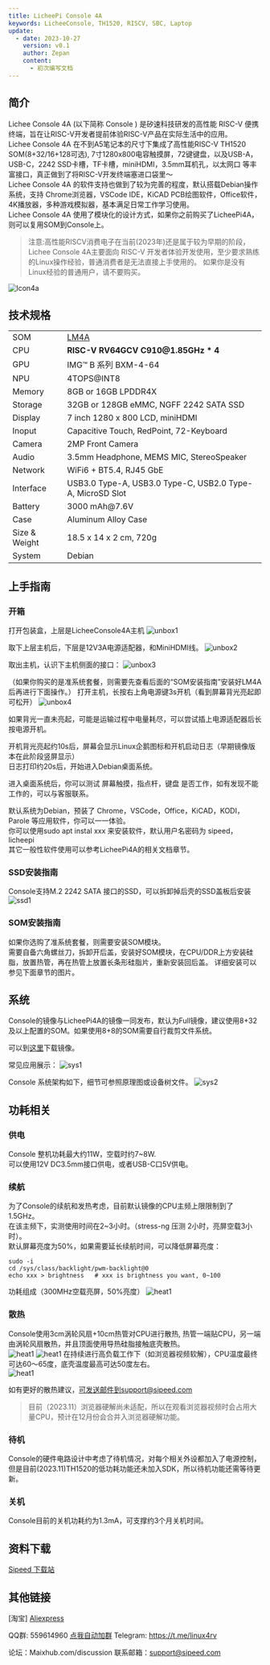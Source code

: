 ```yaml
---
title: LicheePi Console 4A
keywords: LicheeConsole, TH1520, RISCV, SBC, Laptop
update:
  - date: 2023-10-27
    version: v0.1
    author: Zepan
    content:
      - 初次编写文档
---
```


## 简介

Lichee Console 4A (以下简称 Console ) 是矽速科技研发的高性能 RISC-V 便携终端，旨在让RISC-V开发者提前体验RISC-V产品在实际生活中的应用。  
Lichee Console 4A 在不到A5笔记本的尺寸下集成了高性能RISC-V TH1520 SOM(8+32/16+128可选), 7寸1280x800电容触摸屏，72键键盘，以及USB-A，USB-C，2242 SSD卡槽，TF卡槽，miniHDMI，3.5mm耳机孔，以太网口 等丰富接口，真正做到了将RISC-V开发终端塞进口袋里～  
Lichee Console 4A 的软件支持也做到了较为完善的程度，默认搭载Debian操作系统，支持 Chrome浏览器，VSCode IDE，KiCAD PCB绘图软件，Office软件，4K播放器，多种游戏模拟器，基本满足日常工作学习使用。  
Lichee Console 4A 使用了模块化的设计方式，如果你之前购买了LicheePi4A，则可以复用SOM到Console上。

> 注意:高性能RISCV消费电子在当前(2023年)还是属于较为早期的阶段，Lichee Console 4A主要面向 RISC-V 开发者体验开发使用，至少要求熟练的Linux操作经验，普通消费者是无法直接上手使用的。
> 如果你是没有Linux经验的普通用户，请不要购买。

![lcon4a](./assets/lcon4a/lcon4a.jpg)


## 技术规格

<table>
<colgroup>
<col  class="org-left" />
<col  class="org-left" />
</colgroup>
<tr>
<td class="org-left">SOM</td>
<td class="org-left"> <a href="https://wiki.sipeed.com/lm4a">LM4A</a> </td>
</tr>
<tr>
<td class="org-left">CPU</td>
<td class="org-left"><strong>RISC-V RV64GCV C910@1.85GHz * 4</strong> </td>
</tr>
<tr>
<td class="org-left">GPU</td>
<td class="org-left">IMG™ B 系列 BXM-4-64 </td>
</tr>
<tr>
<td class="org-left">NPU</td>
<td class="org-left">4TOPS@INT8 </td>
</tr>
<tr>
<td class="org-left">Memory</td>
<td class="org-left"> 8GB or 16GB LPDDR4X </td>
</tr>
<tr>
<td class="org-left">Storage</td>
<td class="org-left"> 32GB or 128GB eMMC, NGFF 2242 SATA SSD </td>
</tr>
<tr>
<td class="org-left">Display</td>
<td class="org-left"> 7 inch 1280 x 800 LCD, miniHDMI </td>
</tr>
<tr>
<td class="org-left">Inoput</td>
<td class="org-left"> Capacitive Touch, RedPoint, 72-Keyboard </td>
</tr>
<tr>
<td class="org-left">Camera</td>
<td class="org-left"> 2MP Front Camera </td>
</tr>
<tr>
<td class="org-left">Audio</td>
<td class="org-left"> 3.5mm Headphone, MEMS MIC, StereoSpeaker </td>
</tr>
<tr>
<td class="org-left">Network</td>
<td class="org-left"> WiFi6 + BT5.4, RJ45 GbE </td>
</tr>
<tr>
<td class="org-left">Interface</td>
<td class="org-left"> USB3.0 Type-A, USB3.0 Type-C, 
USB2.0 Type-A, MicroSD Slot </td>
</tr>
<tr>
<td class="org-left"> Battery </td>
<td class="org-left"> 3000 mAh@7.6V </td>
</tr>
<tr>
<td class="org-left">Case</td>
<td class="org-left">Aluminum Alloy Case</td>
</tr>
<tr>
<td class="org-left">Size & Weight</td>
<td class="org-left">18.5 x 14 x 2 cm, 720g</td>
</tr>
<tr>
<td class="org-left">System</td>
<td class="org-left">Debian </td>
</tr>
</table>


## 上手指南

### 开箱
打开包装盒，上层是LicheeConsole4A主机
![unbox1](./assets/lcon4a/unbox1.png)

取下上层主机后，下层是12V3A电源适配器，和MiniHDMI线。
![unbox2](./assets/lcon4a/unbox2.png)


取出主机，认识下主机侧面的接口：
![unbox3](./assets/lcon4a/unbox3.png)


（如果你购买的是准系统套餐，则需要先查看后面的“SOM安装指南”安装好LM4A后再进行下面操作。）
打开主机，长按右上角电源键3s开机（看到屏幕背光亮起即可松开）
![unbox4](./assets/lcon4a/unbox4.png)

如果背光一直未亮起，可能是运输过程中电量耗尽，可以尝试插上电源适配器后长按电源开机。

开机背光亮起约10s后，屏幕会显示Linux企鹅图标和开机启动日志（早期镜像版本在此阶段竖屏显示）   
日志打印约20s后，开始进入Debian桌面系统。

进入桌面系统后，你可以测试 屏幕触摸，指点杆，键盘 是否工作，如有发现不能工作的，可以与客服联系。  

默认系统为Debian，预装了 Chrome，VSCode，Office，KiCAD，KODI，Parole 等应用软件，你可以一一体验。  
你可以使用sudo apt instal xxx 来安装软件，默认用户名密码为 sipeed，licheepi  
其它一般性软件使用可以参考LicheePi4A的相关文档章节。  

### SSD安装指南
Console支持M.2 2242 SATA 接口的SSD，可以拆卸掉后壳的SSD盖板后安装
![ssd1](./assets/lcon4a/ssd1.jpg)

### SOM安装指南
如果你选购了准系统套餐，则需要安装SOM模块。  
需要自备六角螺丝刀，拆卸开后盖，安装好SOM模块，在CPU/DDR上方安装硅脂，放置热管，再在热管上放置长条形硅脂片，重新安装回后盖。
详细安装可以参见下面章节的图片。


## 系统
Console的镜像与LicheePi4A的镜像一同发布，默认为Full镜像，建议使用8+32及以上配置的SOM。如果使用8+8的SOM需要自行裁剪文件系统。

可以到[这里](https://wiki.sipeed.com/hardware/zh/lichee/th1520/lcon4a/3_images.html)下载镜像。


常见应用展示：
![sys1](./assets/lcon4a/sys1.png)


Console 系统架构如下，细节可参照原理图或设备树文件。
![sys2](./assets/lcon4a/sys2.png)





## 功耗相关

### 供电
Console 整机功耗最大约11W，空载时约7~8W.  
可以使用12V DC3.5mm接口供电，或者USB-C口5V供电。

### 续航
为了Console的续航和发热考虑，目前默认镜像的CPU主频上限限制到了1.5GHz。  
在该主频下，实测使用时间在2~3小时。（stress-ng 压测 2小时，亮屏空载3小时）。  
默认屏幕亮度为50%，如果需要延长续航时间，可以降低屏幕亮度：   
```
sudo -i
cd /sys/class/backlight/pwm-backlight@0
echo xxx > brightness   # xxx is brightness you want, 0~100
```

功耗组成（300MHz空载亮屏，50%亮度）
![heat1](./assets/lcon4a/power1.png)


### 散热
Console使用3cm涡轮风扇+10cm热管对CPU进行散热, 热管一端贴CPU，另一端由涡轮风扇散热，并且顶面使用导热硅脂接触底壳散热。  
![heat1](./assets/lcon4a/heat1.png)
![heat1](./assets/lcon4a/heat2.png)
在持续进行高负载工作下（如浏览器视频软解），CPU温度最终可达60～65度，底壳温度最高可达50度左右。  
![heat1](./assets/lcon4a/heat3.png)

如有更好的散热建议，可发送邮件到support@sipeed.com 
> 目前（2023.11）浏览器硬解尚未适配，所以在观看浏览器视频时会占用大量CPU，预计在12月份会合并入浏览器硬解功能。  

### 待机
Console的硬件电路设计中考虑了待机情况，对每个相关外设都加入了电源控制，但是目前(2023.11)TH1520的低功耗功能还未加入SDK，所以待机功能还需等待更新。  


### 关机
Console目前的关机功耗约为1.3mA，可支撑约3个月关机时间。



## 资料下载
[Sipeed 下载站](https://dl.sipeed.com/shareURL/LICHEE/LicheeConsole4A)


## 其他链接
[淘宝]
[Aliexpress](https://www.aliexpress.us/item/3256805987954160.html)

QQ群: 559614960 [点我自动加群](http://qm.qq.com/cgi-bin/qm/qr?k=5YkapIhdtWHp8AEfM5_bFFYQIX3CUQN6)
Telegram: https://t.me/linux4rv

论坛：Maixhub.com/discussion
联系邮箱：support@sipeed.com






